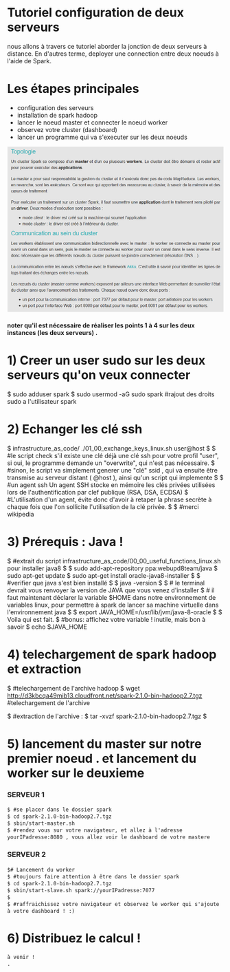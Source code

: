 # Tutoriel configuration de deux serveurs

nous allons à travers ce tutoriel aborder la jonction de deux serveurs à distance.
En d'autres terme, deployer une connection entre deux noeuds à l'aide de Spark.

# Les étapes principales

  * configuration des serveurs
  * installation de spark hadoop
  * lancer le noeud master et connecter le noeud worker
  * observez votre cluster (dashboard)
  * lancer un programme qui va s'executer sur les deux noeuds

![spark](spark.png)

#### noter qu'il est nécessaire de réaliser les points 1 à 4 sur les deux instances (les deux serveurs) .

# 1) Creer un user sudo sur les deux serveurs qu'on veux connecter

  $ sudo adduser spark
  $ sudo usermod -aG sudo spark #rajout des droits sudo a l'utilisateur spark

# 2) Echanger les clé ssh

  $ infrastructure_as_code/ ./01_00_exchange_keys_linux.sh user@host
  $
  $ #le script check s'il existe une clé déjà une clé ssh pour votre profil "user", si oui, le programme demande un "overwrite", qui n'est pas nécessaire.
  $ #sinon, le script va simplement generer une "clé" ssid , qui va ensuite être transmise au serveur distant ( @host ), ainsi qu'un script qui implemente
  $
  $ #un agent ssh Un agent SSH stocke en mémoire les clés privées utilisées lors de l'authentification par clef publique (RSA, DSA, ECDSA)
  $ #L'utilisation d'un agent, évite donc d'avoir à retaper la phrase secrète à chaque fois que l'on sollicite l'utilisation de la clé privée.
  $
  $ #merci wikipedia

# 3) Prérequis : Java !

  $ #extrait du script infrastructure_as_code/00_00_useful_functions_linux.sh pour installer java8
  $
  $ sudo add-apt-repository ppa:webupd8team/java
  $ sudo apt-get update
  $ sudo apt-get install oracle-java8-installer
  $
  $ #verifier que java s'est bien installé
  $
  $ java -version
  $
  $ # le terminal devrait vous renvoyer la version de JAVA que vous venez d'installer
  $ # il faut maintenant déclarer la variable $HOME dans notre environnement de variables linux, pour permettre à spark de lancer sa machine virtuelle dans l'environnement java
  $
  $ export JAVA_HOME=/usr/lib/jvm/java-8-oracle
  $
  $ Voila qui est fait.
  $ #bonus: affichez votre variable  ! inutile, mais bon à savoir
  $ echo $JAVA_HOME

# 4) telechargement de spark hadoop et extraction

  $ #telechargement de l'archive hadoop
  $ wget http://d3kbcqa49mib13.cloudfront.net/spark-2.1.0-bin-hadoop2.7.tgz #telechargement de l'archive

  $ #extraction de l'archive :
  $ tar -xvzf spark-2.1.0-bin-hadoop2.7.tgz
  $

# 5) lancement du master sur notre premier noeud . et lancement du worker sur le deuxieme
  ### SERVEUR 1

    $ #se placer dans le dossier spark
    $ cd spark-2.1.0-bin-hadoop2.7.tgz
    $ sbin/start-master.sh
    $ #rendez vous sur votre navigateur, et allez à l'adresse yourIPadresse:8080 , vous allez voir le dashboard de votre mastere

  ### SERVEUR 2

    $# Lancement du worker
    $ #toujours faire attention à être dans le dossier spark
    $ cd spark-2.1.0-bin-hadoop2.7.tgz
    $ sbin/start-slave.sh spark://yourIPadresse:7077
    $
    $ #raffraichissez votre navigateur et observez le worker qui s'ajoute à votre dashboard ! :)

# 6) Distribuez le calcul !

    à venir !
    .
